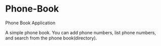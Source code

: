 # Phone-Book
Phone Book Application

A simple phone book. You can add phone numbers, list phone numbers, and search from the phone book(directory).
